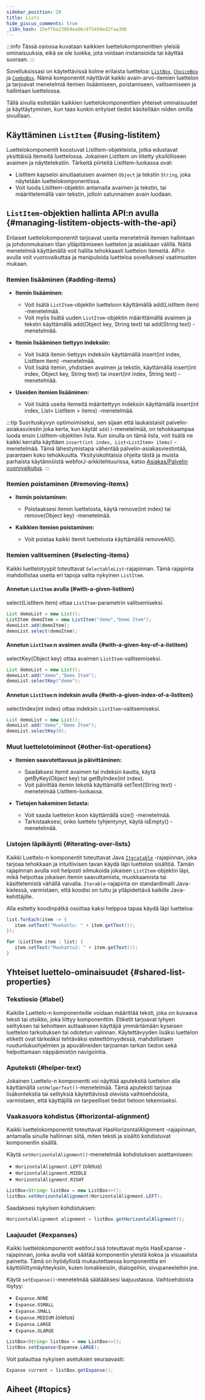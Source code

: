 ```yaml
---
sidebar_position: 20
title: Lists
hide_giscus_comments: true
_i18n_hash: 15effbe238b9ea86c975499ed2faa30b
---
```

<JavadocLink type="foundation" location="com/webforj/component/list/DwcList"/>

:::info
Tässä osiossa kuvataan kaikkien luettelokomponenttien yleisiä ominaisuuksia, eikä se ole luokka, jota voidaan instansioida tai käyttää suoraan.
:::

Sovelluksissasi on käytettävissä kolme erilaista luetteloa: [`ListBox`](listbox), [`ChoiceBox`](choicebox) ja [`ComboBox`](combobox). Nämä komponentit näyttävät kaikki avain-arvo-itemien luettelon ja tarjoavat menetelmiä itemien lisäämiseen, poistamiseen, valitsemiseen ja hallintaan luettelossa.

Tällä sivulla esitetään kaikkien luettelokomponenttien yhteiset ominaisuudet ja käyttäytyminen, kun taas kunkin erityiset tiedot käsitellään niiden omilla sivuillaan.

## Käyttäminen `ListItem` {#using-listitem}

Luettelokomponentit koostuvat <JavadocLink type="foundation" location="com/webforj/component/list/ListItem"  code="true">ListItem</JavadocLink>-objekteista, jotka edustavat yksittäisiä itemeitä luettelossa. Jokainen <JavadocLink type="foundation" location="com/webforj/component/list/ListItem"  code="true">ListItem</JavadocLink> on liitetty yksilölliseen avaimen ja näyttetekstiin. Tärkeitä piirteitä <JavadocLink type="foundation" location="com/webforj/component/list/ListItem"  code="true">ListItem</JavadocLink>-luokassa ovat:

- <JavadocLink type="foundation" location="com/webforj/component/list/ListItem"  code="true">ListItem</JavadocLink> kapseloi ainutlaatuisen avaimen `Object` ja tekstin `String`, joka näytetään luettelokomponentissa. 
- Voit luoda <JavadocLink type="foundation" location="com/webforj/component/list/ListItem"  code="true">ListItem</JavadocLink>-objektin antamalla avaimen ja tekstin, tai määrittelemällä vain tekstin, jolloin satunnainen avain luodaan.

## `ListItem`-objektien hallinta API:n avulla {#managing-listitem-objects-with-the-api}

Erilaiset luettelokomponentit tarjoavat useita menetelmiä itemien hallintaan ja johdonmukaisen tilan ylläpitämiseen luettelon ja asiakkaan välillä. Näitä menetelmiä käyttämällä voit hallita tehokkaasti luettelon itemeitä. API:n avulla voit vuorovaikuttaa ja manipuloida luetteloa sovelluksesi vaatimusten mukaan.

### Itemien lisääminen {#adding-items}

- **Itemin lisääminen**:

   - Voit lisätä `ListItem`-objektin luetteloon käyttämällä <JavadocLink type="foundation" location="com/webforj/component/list/DwcList" suffix='#add(com.webforj.component.list.ListItem)' code="true">add(ListItem item)</JavadocLink> -menetelmää.
   - Voit myös lisätä uuden `ListItem`-objektin määrittämällä avaimen ja tekstin käyttämällä <JavadocLink type="foundation" location="com/webforj/component/list/DwcList" suffix='#add(java.lang.Object,java.lang.String)' code="true">add(Object key, String text)</JavadocLink> tai <JavadocLink type="foundation" location="com/webforj/component/list/DwcList" suffix='#add(java.lang.String)' code="true">add(String text)</JavadocLink> -menetelmää.


- **Itemin lisääminen tiettyyn indeksiin:**

   - Voit lisätä itemin tiettyyn indeksiin käyttämällä <JavadocLink type="foundation" location="com/webforj/component/list/DwcList" suffix='#insert(int,com.webforj.component.list.ListItem)' code="true">insert(int index, ListItem item)</JavadocLink> -menetelmää.
   - Voit lisätä itemin, yhdistäen avaimen ja tekstin, käyttämällä <JavadocLink type="foundation" location="com/webforj/component/list/DwcList" suffix='#insert(int,java.lang.Object,java.lang.String)' code="true">insert(int index, Object key, String text)</JavadocLink> tai <JavadocLink type="foundation" location="com/webforj/component/list/DwcList" suffix='#insert(int,java.lang.String)' code="true">insert(int index, String text)</JavadocLink> -menetelmää.

- **Useiden itemien lisääminen:** 

   - Voit lisätä useita itemeitä määritettyyn indeksiin käyttämällä <JavadocLink type="foundation" location="com/webforj/component/list/DwcList" suffix='#insert(int,java.util.List)' code="true">insert(int index, List< ListItem > items)</JavadocLink> -menetelmää.

:::tip
Suorituskyvyn optimoimiseksi, sen sijaan että laukaistaisit palvelin-asiakasviestin joka kerta, kun käytät `add()`-menetelmää, on tehokkaampaa luoda ensin <JavadocLink type="foundation" location="com/webforj/component/list/ListItem"  code="true">ListItem</JavadocLink>-objektien lista. Kun sinulla on tämä lista, voit lisätä ne kaikki kerralla käyttäen `insert(int index, List<ListItem> items)` -menetelmää. Tämä lähestymistapa vähentää palvelin-asiakasviestintää, parantaen koko tehokkuutta. Yksityiskohtaisia ohjeita tästä ja muista parhaista käytännöistä webforJ-arkkitehtuurissa, katso [Asiakas/Palvelin vuorovaikutus](/docs/architecture/client-server).
:::

### Itemien poistaminen {#removing-items}

- **Itemin poistaminen:**

   - Poistaaksesi itemin luettelosta, käytä <JavadocLink type="foundation" location="com/webforj/component/list/DwcList" suffix='#remove(int)' code="true">remove(int index)</JavadocLink> tai <JavadocLink type="foundation" location="com/webforj/component/list/DwcList" suffix='#remove(java.lang.Object)' code="true">remove(Object key)</JavadocLink> -menetelmää.

- **Kaikkien itemien poistaminen:**
   - Voit poistaa kaikki itemit luettelosta käyttämällä <JavadocLink type="foundation" location="com/webforj/component/list/DwcList" suffix='#removeAll()' code="true">removeAll()</JavadocLink>.

### Itemien valitseminen {#selecting-items}

Kaikki luettelotyypit toteuttavat `SelectableList`-rajapinnan. Tämä rajapinta mahdollistaa useita eri tapoja valita nykyinen `ListItem`.

#### Annetun `ListItem` avulla {#with-a-given-listitem}

<JavadocLink type="foundation" location="com/webforj/component/list/DwcList" suffix='#select(com.webforj.component.list.ListItem)' code="true">select(ListItem item)</JavadocLink> ottaa `ListItem`-parametrin valitsemiseksi.

```java {4}
List demoList = new List();
ListItem demoItem = new ListItem("demo","Demo Item");
demoList.add(demoItem);
demoList.select(demoItem);
```

#### Annetun `ListItem`:n avaimen avulla {#with-a-given-key-of-a-listitem}

<JavadocLink type="foundation" location="com/webforj/component/list/DwcList" suffix='#selectKey(java.lang.Object)' code="true">selectKey(Object key)</JavadocLink> ottaa avaimen `ListItem`-valitsemiseksi.

```java {3}
List demoList = new List();
demoList.add("demo","Demo Item");
demoList.selectKey("demo");
```

#### Annetun `ListItem`:n indeksin avulla {#with-a-given-index-of-a-listitem}

<JavadocLink type="foundation" location="com/webforj/component/list/DwcList" suffix='#selectIndex(int)' code="true">selectIndex(int index)</JavadocLink> ottaa indeksin `ListItem`-valitsemiseksi.

```java {3}
List demoList = new List();
demoList.add("demo","Demo Item");
demoList.selectKey(0);
```

### Muut luettelotoiminnot {#other-list-operations}

- **Itemien saavutettavuus ja päivittäminen:**

   - Saadaksesi itemit avaimen tai indeksin kautta, käytä <JavadocLink type="foundation" location="com/webforj/component/list/DwcList" suffix='#getByKey(java.lang.Object)' code="true">getByKey(Object key)</JavadocLink> tai <JavadocLink type="foundation" location="com/webforj/component/list/DwcList" suffix='#getByIndex(int)' code="true">getByIndex(int index)</JavadocLink>.
   - Voit päivittää itemin tekstiä käyttämällä <JavadocLink type="foundation" location="com/webforj/component/list/ListItem" suffix='#setText(java.lang.String)' code="true">setText(String text)</JavadocLink> -menetelmää <JavadocLink type="foundation" location="com/webforj/component/list/ListItem"  code="true">ListItem</JavadocLink>-luokassa.

- **Tietojen hakeminen listasta:**
   - Voit saada luettelon koon käyttämällä <JavadocLink type="foundation" location="com/webforj/component/list/DwcList" suffix='#size()' code="true">size()</JavadocLink> -menetelmää.
   - Tarkistaaksesi, onko luettelo tyhjentynyt, käytä <JavadocLink type="foundation" location="com/webforj/component/list/DwcList" suffix='#isEmpty()' code="true">isEmpty()</JavadocLink> -menetelmää.

### Listojen läpikäynti {#iterating-over-lists}

Kaikki Luettelo-n komponentit toteuttavat Java [`Iteratable`](https://docs.oracle.com/en/java/javase/21/docs/api/java.base/java/lang/Iterable.html) -rajapinnan, joka tarjoaa tehokkaan ja intuitiivisen tavan käydä läpi luettelon sisältöä. Tämän rajapinnan avulla voit helposti silmukoida jokaisen `ListItem`-objektin läpi, mikä helpottaa jokaisen itemin saavuttamista, muokkaamista tai käsittelemistä vähällä vaivalla. `Iterable`-rajapinta on standardimalli Java-kielessä, varmistaen, että koodisi on tuttu ja ylläpidettävä kaikille Java-kehittäjille.

Alla esitetty koodinpätkä osoittaa kaksi helppoa tapaa käydä läpi luetteloa:

```java
list.forEach(item -> {
   item.setText("Muokattu: " + item.getText());
});

for (ListItem item : list) {
   item.setText("Muokattu2: " + item.getText());
}
```

## Yhteiset luettelo-ominaisuudet {#shared-list-properties}

### Tekstiosio {#label}

Kaikille Luettelo-n komponenteille voidaan määrittää teksti, joka on kuvaava teksti tai otsikko, joka liittyy komponenttiin. Etiketit tarjoavat lyhyen selityksen tai kehotteen auttaakseen käyttäjiä ymmärtämään kyseisen luettelon tarkoituksen tai odotetun valinnan. Käytettävyyden lisäksi luettelon etiketit ovat tärkeäksi tehtäväksi esteettömyydessä, mahdollistaen ruudunlukuohjelmien ja apuvälineiden tarjoaman tarkan tiedon sekä helpottamaan näppäimistön navigointia.

### Aputeksti {#helper-text}

Jokainen Luettelo-n komponentti voi näyttää aputekstiä luettelon alla käyttämällä `setHelperText()`-menetelmää. Tämä aputeksti tarjoaa lisäkontekstia tai selityksiä käytettävissä olevista vaihtoehdoista, varmistaen, että käyttäjillä on tarpeelliset tiedot tietoon tekemiseksi.

### Vaakasuora kohdistus {#horizontal-alignment}

Kaikki luettelokomponentit toteuttavat <JavadocLink type="foundation" location="com/webforj/concern/HasHorizontalAlignment" code='true'>HasHorizontalAlignment</JavadocLink> -rajapinnan, antamalla sinulle hallinnan siitä, miten teksti ja sisältö kohdistuvat komponentin sisällä.

Käytä `setHorizontalAlignment()`-menetelmää kohdistuksen asettamiseen:

- `HorizontalAlignment.LEFT` (oletus)
- `HorizontalAlignment.MIDDLE`
- `HorizontalAlignment.RIGHT`

```java
ListBox<String> listBox = new ListBox<>();
listBox.setHorizontalAlignment(HorizontalAlignment.LEFT);
```

Saadaksesi nykyisen kohdistuksen:
```java
HorizontalAlignment alignment = listBox.getHorizontalAlignment();
```

### Laajuudet {#expanses}

Kaikki luettelokomponentit webforJ:ssä toteuttavat myös <JavadocLink type="foundation" location="com/webforj/concern/HasExpanse" code='true'>HasExpanse</JavadocLink> -rajapinnan, jonka avulla voit säätää komponentin yleistä kokoa ja visuaalista painetta. Tämä on hyödyllistä mukautettaessa komponenttia eri käyttöliittymäyhteyksiin, kuten lomakkeisiin, dialogeihin, sivupaneeleihin jne.

Käytä `setExpanse()`-menetelmää säätääksesi laajuustasoa. Vaihtoehdoista löytyy:

- `Expanse.NONE`
- `Expanse.XSMALL`
- `Expanse.SMALL`
- `Expanse.MEDIUM` (oletus)
- `Expanse.LARGE`
- `Expanse.XLARGE`

```java
ListBox<String> listBox = new ListBox<>();
listBox.setExpanse(Expanse.LARGE);
```

Voit palauttaa nykyisen asetuksen seuraavasti:
```java
Expanse current = listBox.getExpanse();
```

## Aiheet {#topics}

<DocCardList className="topics-section" />
